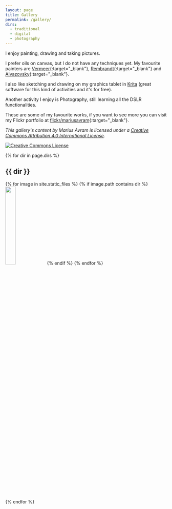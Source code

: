 ```yaml
---
layout: page
title: Gallery
permalink: /gallery/
dirs:
  - traditional
  - digital
  - photography
---
```


I enjoy painting, drawing and taking pictures.

I prefer oils on canvas, but I do not have any techniques yet. My favourite painters are [Vermeer](http://www.essentialvermeer.com/vermeer_painting_part_one.html){:target="_blank"}, [Rembrandt](http://www.rembrandtpainting.net){:target="_blank"} and [Aivazovsky](http://www.1st-art-gallery.com/Ivan-Konstantinovich-Aivazovsky/Ivan-Konstantinovich-Aivazovsky-oil-paintings.html){:target="_blank"}.

I also like sketching and drawing on my graphics tablet in [Krita](https://krita.org/en) (great software for this kind of activities and it's for free).

Another activity I enjoy is Photography, still learning all the DSLR functionalities.

These are some of my favourite works, if you want to see more you can visit my Flickr portfolio at [flickr/mariusavram](https://www.flickr.com/photos/mariusavram){:target="_blank"}.

_This gallery's content by <span xmlns:cc="http://creativecommons.org/ns#" property="cc:attributionName">Marius Avram</span> is licensed under a <a rel="license" href="http://creativecommons.org/licenses/by/4.0/">Creative Commons Attribution 4.0 International License</a>._

<a rel="license" href="http://creativecommons.org/licenses/by-nc-sa/4.0/">
	<img alt="Creative Commons License" style="border-width:0" src="https://i.creativecommons.org/l/by-nc-sa/4.0/88x31.png" />
</a>

{% for dir in page.dirs %}
<div class="gallery">
  <h2 class="type">{{ dir }}</h2>
  {% for image in site.static_files %}
    {% if image.path contains dir %}
    <img class="thumbnail" width="25%" src="{{ site.baseurl }}{{ image.path }}" />
    {% endif %}
  {% endfor %}
</div>
{% endfor %}
